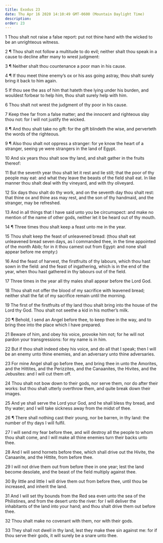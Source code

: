 ```yaml
---
title: Exodus 23
date: Thu Apr 16 2020 14:10:49 GMT-0600 (Mountain Daylight Time)
description: 
order: 23
---
```


<p>
  1 Thou shalt not raise a false report: put not thine hand with the wicked to
  be an unrighteous witness.
</p>
<p>
  2 &#xB6; Thou shalt not follow a multitude to do evil; neither shalt thou
  speak in a cause to decline after many to wrest judgment:
</p>
<p>3 &#xB6; Neither shalt thou countenance a poor man in his cause.</p>
<p>
  4 &#xB6; If thou meet thine enemy&#x2019;s ox or his ass going astray, thou
  shalt surely bring it back to him again.
</p>
<p>
  5 If thou see the ass of him that hateth thee lying under his burden, and
  wouldest forbear to help him, thou shalt surely help with him.
</p>
<p>6 Thou shalt not wrest the judgment of thy poor in his cause.</p>
<p>
  7 Keep thee far from a false matter; and the innocent and righteous slay thou
  not: for I will not justify the wicked.
</p>
<p>
  8 &#xB6; And thou shalt take no gift: for the gift blindeth the wise, and
  perverteth the words of the righteous.
</p>
<p>
  9 &#xB6; Also thou shalt not oppress a stranger: for ye know the heart of a
  stranger, seeing ye were strangers in the land of Egypt.
</p>
<p>
  10 And six years thou shalt sow thy land, and shalt gather in the fruits
  thereof:
</p>
<p>
  11 But the seventh year thou shalt let it rest and lie still; that the poor of
  thy people may eat: and what they leave the beasts of the field shall eat. In
  like manner thou shalt deal with thy vineyard, and with thy oliveyard.
</p>
<p>
  12 Six days thou shalt do thy work, and on the seventh day thou shalt rest:
  that thine ox and thine ass may rest, and the son of thy handmaid, and the
  stranger, may be refreshed.
</p>
<p>
  13 And in all things that I have said unto you be circumspect: and make no
  mention of the name of other gods, neither let it be heard out of thy mouth.
</p>
<p>14 &#xB6; Three times thou shalt keep a feast unto me in the year.</p>
<p>
  15 Thou shalt keep the feast of unleavened bread: (thou shalt eat unleavened
  bread seven days, as I commanded thee, in the time appointed of the month
  Abib; for in it thou camest out from Egypt: and none shall appear before me
  empty:)
</p>
<p>
  16 And the feast of harvest, the firstfruits of thy labours, which thou hast
  sown in the field: and the feast of ingathering, which is in the end of the
  year, when thou hast gathered in thy labours out of the field.
</p>
<span></span>
<p>
  17 Three times in the year all thy males shall appear before the Lord God.
</p>
<p>
  18 Thou shalt not offer the blood of my sacrifice with leavened bread; neither
  shall the fat of my sacrifice remain until the morning.
</p>
<p>
  19 The first of the firstfruits of thy land thou shalt bring into the house of
  the Lord thy God. Thou shalt not seethe a kid in his mother&#x2019;s milk.
</p>
<p>
  20 &#xB6; Behold, I send an Angel before thee, to keep thee in the way, and to
  bring thee into the place which I have prepared.
</p>
<p>
  21 Beware of him, and obey his voice, provoke him not; for he will not pardon
  your transgressions: for my name is in him.
</p>
<p>
  22 But if thou shalt indeed obey his voice, and do all that I speak; then I
  will be an enemy unto thine enemies, and an adversary unto thine adversaries.
</p>
<p>
  23 For mine Angel shall go before thee, and bring thee in unto the Amorites,
  and the Hittites, and the Perizzites, and the Canaanites, the Hivites, and the
  Jebusites: and I will cut them off.
</p>
<p>
  24 Thou shalt not bow down to their gods, nor serve them, nor do after their
  works: but thou shalt utterly overthrow them, and quite break down their
  images.
</p>
<p>
  25 And ye shall serve the Lord your God, and he shall bless thy bread, and thy
  water; and I will take sickness away from the midst of thee.
</p>
<p>
  26 &#xB6; There shall nothing cast their young, nor be barren, in thy land:
  the number of thy days I will fulfil.
</p>
<p>
  27 I will send my fear before thee, and will destroy all the people to whom
  thou shalt come, and I will make all thine enemies turn their backs unto thee.
</p>
<p>
  28 And I will send hornets before thee, which shall drive out the Hivite, the
  Canaanite, and the Hittite, from before thee.
</p>
<p>
  29 I will not drive them out from before thee in one year; lest the land
  become desolate, and the beast of the field multiply against thee.
</p>
<p>
  30 By little and little I will drive them out from before thee, until thou be
  increased, and inherit the land.
</p>
<p>
  31 And I will set thy bounds from the Red sea even unto the sea of the
  Philistines, and from the desert unto the river: for I will deliver the
  inhabitants of the land into your hand; and thou shalt drive them out before
  thee.
</p>
<p>32 Thou shalt make no covenant with them, nor with their gods.</p>
<p>
  33 They shall not dwell in thy land, lest they make thee sin against me: for
  if thou serve their gods, it will surely be a snare unto thee.
</p>
